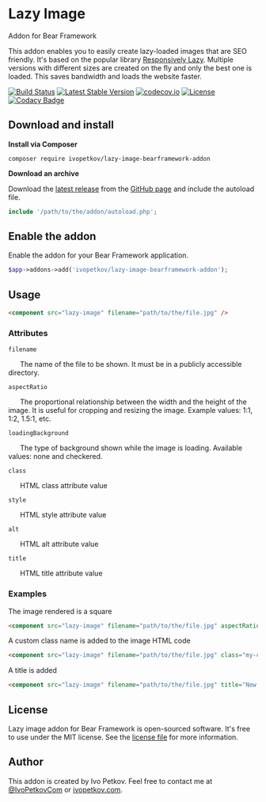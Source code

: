 # Lazy Image
Addon for Bear Framework

This addon enables you to easily create lazy-loaded images that are SEO friendly. It's based on the popular library [Responsively Lazy](https://github.com/ivopetkov/responsively-lazy/). Multiple versions with different sizes are created on the fly and only the best one is loaded. This saves bandwidth and loads the website faster.

[![Build Status](https://travis-ci.org/ivopetkov/lazy-image-bearframework-addon.svg)](https://travis-ci.org/ivopetkov/lazy-image-bearframework-addon)
[![Latest Stable Version](https://poser.pugx.org/ivopetkov/lazy-image-bearframework-addon/v/stable)](https://packagist.org/packages/ivopetkov/lazy-image-bearframework-addon)
[![codecov.io](https://codecov.io/github/ivopetkov/lazy-image-bearframework-addon/coverage.svg?branch=master)](https://codecov.io/github/ivopetkov/lazy-image-bearframework-addon?branch=master)
[![License](https://poser.pugx.org/ivopetkov/lazy-image-bearframework-addon/license)](https://packagist.org/packages/ivopetkov/lazy-image-bearframework-addon)
[![Codacy Badge](https://api.codacy.com/project/badge/Grade/c3335b13bcfb42a2ab84c565debb308e)](https://www.codacy.com/app/ivo_2/lazy-image-bearframework-addon)

## Download and install

**Install via Composer**

```shell
composer require ivopetkov/lazy-image-bearframework-addon
```

**Download an archive**

Download the [latest release](https://github.com/ivopetkov/lazy-image-bearframework-addon/releases) from the [GitHub page](https://github.com/ivopetkov/lazy-image-bearframework-addon) and include the autoload file.
```php
include '/path/to/the/addon/autoload.php';
```

## Enable the addon
Enable the addon for your Bear Framework application.

```php
$app->addons->add('ivopetkov/lazy-image-bearframework-addon');
```


## Usage

```html
<component src="lazy-image" filename="path/to/the/file.jpg" />
```

### Attributes

`filename`

&nbsp;&nbsp;&nbsp;&nbsp;&nbsp;&nbsp;The name of the file to be shown. It must be in a publicly accessible directory.

`aspectRatio`

&nbsp;&nbsp;&nbsp;&nbsp;&nbsp;&nbsp;The proportional relationship between the width and the height of the image. It is useful for cropping and resizing the image. Example values: 1:1, 1:2, 1.5:1, etc.

`loadingBackground`

&nbsp;&nbsp;&nbsp;&nbsp;&nbsp;&nbsp;The type of background shown while the image is loading. Available values: none and checkered.

`class`

&nbsp;&nbsp;&nbsp;&nbsp;&nbsp;&nbsp;HTML class attribute value

`style`

&nbsp;&nbsp;&nbsp;&nbsp;&nbsp;&nbsp;HTML style attribute value

`alt`

&nbsp;&nbsp;&nbsp;&nbsp;&nbsp;&nbsp;HTML alt attribute value

`title`

&nbsp;&nbsp;&nbsp;&nbsp;&nbsp;&nbsp;HTML title attribute value

### Examples

The image rendered is a square
```html
<component src="lazy-image" filename="path/to/the/file.jpg" aspectRatio="1:1" />
```

A custom class name is added to the image HTML code
```html
<component src="lazy-image" filename="path/to/the/file.jpg" class="my-class-name" />
```

A title is added
```html
<component src="lazy-image" filename="path/to/the/file.jpg" title="New Year's Eve" />
```

## License
Lazy image addon for Bear Framework is open-sourced software. It's free to use under the MIT license. See the [license file](https://github.com/ivopetkov/lazy-image-bearframework-addon/blob/master/LICENSE) for more information.

## Author
This addon is created by Ivo Petkov. Feel free to contact me at [@IvoPetkovCom](https://twitter.com/IvoPetkovCom) or [ivopetkov.com](https://ivopetkov.com).
